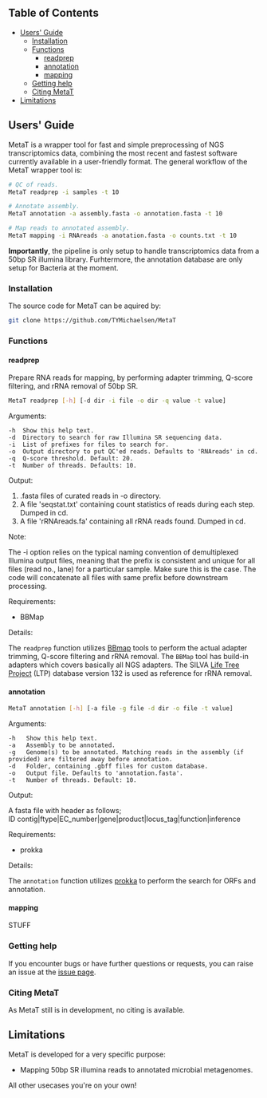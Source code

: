 ## Table of Contents

- [Users' Guide](#uguide)
  - [Installation](#install)
  - [Functions](#functions)
    - [readprep](#readprep)
    - [annotation](#annotation)
    - [mapping](#mapping)
  - [Getting help](#help)
  - [Citing MetaT](#cite)
- [Limitations](#limit)

## <a name="uguide"></a>Users' Guide

MetaT is a wrapper tool for fast and simple preprocessing of NGS transcriptomics 
data, combining the most recent and fastest software currently available in a 
user-friendly format. The general workflow of the MetaT wrapper tool is:

```sh
# QC of reads.
MetaT readprep -i samples -t 10

# Annotate assembly.
MetaT annotation -a assembly.fasta -o annotation.fasta -t 10

# Map reads to annotated assembly.
MetaT mapping -i RNAreads -a anotation.fasta -o counts.txt -t 10
```

**Importantly**, the pipeline is only setup to handle transcriptomics data from
a 50bp SR illumina library. Furhtermore, the annotation database are only setup 
for Bacteria at the moment.

### <a name="install"></a>Installation

The source code for MetaT can be aquired by:
```sh
git clone https://github.com/TYMichaelsen/MetaT
```

### <a name="functions"></a>Functions

#### <a name="readprep"></a>readprep

Prepare RNA reads for mapping, by performing adapter trimming, Q-score filtering, and rRNA removal of 50bp SR. 

```sh
MetaT readprep [-h] [-d dir -i file -o dir -q value -t value]
```

Arguments:

    -h  Show this help text.
    -d  Directory to search for raw Illumina SR sequencing data.
    -i  List of prefixes for files to search for.
    -o  Output directory to put QC'ed reads. Defaults to 'RNAreads' in cd.
    -q  Q-score threshold. Default: 20.
    -t  Number of threads. Defaults: 10.

Output:

 1) .fasta files of curated reads in -o directory.
 2) A file 'seqstat.txt' containing count statistics of reads during each step. Dumped in cd.
 3) A file 'rRNAreads.fa' containing all rRNA reads found. Dumped in cd.

Note: 

The -i option relies on the typical naming convention of demultiplexed Illumina output files, meaning that the prefix is consistent and unique for all files (read no., lane) for a particular sample. Make sure this is the case. The code will concatenate all files with same prefix before downstream processing.

Requirements:

- BBMap

Details:

The `readprep` function utilizes [BBmap](https://jgi.doe.gov/data-and-tools/bbtools/bb-tools-user-guide/bbmap-guide/) 
tools to perform the actual adapter trimming, Q-score filtering and rRNA removal. 
The `BBMap` tool has build-in adapters which covers basically all NGS adapters. 
The SILVA [Life Tree Project](https://www.arb-silva.de/projects/living-tree) (LTP) 
database version 132 is used as reference for rRNA removal.

#### <a name="annotation"></a>annotation

```sh
MetaT annotation [-h] [-a file -g file -d dir -o file -t value] 
```

Arguments:

    -h   Show this help text.
    -a   Assembly to be annotated.
    -g   Genome(s) to be annotated. Matching reads in the assembly (if provided) are filtered away before annotation. 
    -d   Folder, containing .gbff files for custom database.
    -o   Output file. Defaults to 'annotation.fasta'.
    -t   Number of threads. Default: 10.

Output:

A fasta file with header as follows;  
ID contig|ftype|EC_number|gene|product|locus_tag|function|inference

Requirements:

- prokka

Details:

The `annotation` function utilizes [prokka](https://github.com/tseemann/prokka) 
to perform the search for ORFs and annotation. 

#### <a name="mapping"></a>mapping

STUFF

### <a name="help"></a>Getting help

If you encounter bugs or have further questions or requests, you can raise an issue 
at the [issue page](https://github.com/TYMichaelsen/MetaT/issues).

### <a name="cite"></a>Citing MetaT

As MetaT still is in development, no citing is available.

## <a name="limit"></a>Limitations

MetaT is developed for a very specific purpose: 

* Mapping 50bp SR illumina reads to annotated microbial metagenomes.

All other usecases you're on your own!
